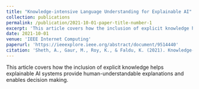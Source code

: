 ```yaml
---
title: "Knowledge-intensive Language Understanding for Explainable AI"
collection: publications
permalink: /publication/2021-10-01-paper-title-number-1
excerpt: 'This article covers how the inclusion of explicit knowledge helps explainable AI systems provide human-understandable explanations and enables decision making.'
date: 2021-10-01
venue: 'IEEE Internet Computing'
paperurl: 'https://ieeexplore.ieee.org/abstract/document/9514440'
citation: 'Sheth, A., Gaur, M., Roy, K., & Faldu, K. (2021). Knowledge-intensive language understanding for explainable ai. IEEE Internet Computing, 25(5), 19-24.'
---
```


This article covers how the inclusion of explicit knowledge helps explainable AI systems provide human-understandable explanations and enables decision making.
